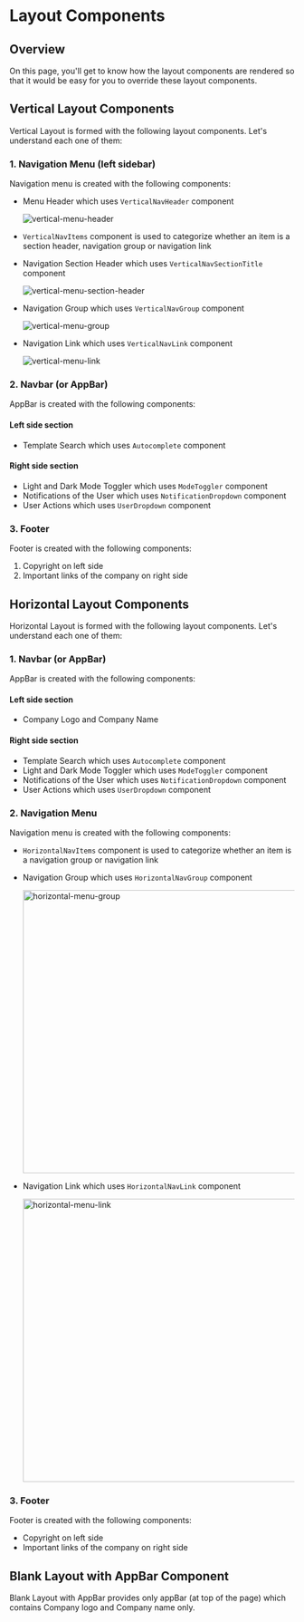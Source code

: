 # Layout Components

## Overview

On this page, you'll get to know how the layout components are rendered so that it would be easy for you to override these layout components.

## Vertical Layout Components

Vertical Layout is formed with the following layout components. Let's understand each one of them:

### 1. Navigation Menu (left sidebar)

Navigation menu is created with the following components:

- Menu Header which uses `VerticalNavHeader` component

  ![vertical-menu-header](/images/layouts/vertical-menu-header.png)

- `VerticalNavItems` component is used to categorize whether an item is a section header, navigation group or navigation link
- Navigation Section Header which uses `VerticalNavSectionTitle` component

  ![vertical-menu-section-header](/images/layouts/vertical-menu-section-header.png)

- Navigation Group which uses `VerticalNavGroup` component

  ![vertical-menu-group](/images/layouts/vertical-menu-group.png)

- Navigation Link which uses `VerticalNavLink` component

  ![vertical-menu-link](/images/layouts/vertical-menu-link.png)

### 2. Navbar (or AppBar)

AppBar is created with the following components:

#### Left side section

- Template Search which uses `Autocomplete` component

#### Right side section

- Light and Dark Mode Toggler which uses `ModeToggler` component
- Notifications of the User which uses `NotificationDropdown` component
- User Actions which uses `UserDropdown` component

### 3. Footer

Footer is created with the following components:

1. Copyright on left side
2. Important links of the company on right side

## Horizontal Layout Components

Horizontal Layout is formed with the following layout components. Let's understand each one of them:

### 1. Navbar (or AppBar)

AppBar is created with the following components:

#### Left side section

- Company Logo and Company Name

#### Right side section

- Template Search which uses `Autocomplete` component
- Light and Dark Mode Toggler which uses `ModeToggler` component
- Notifications of the User which uses `NotificationDropdown` component
- User Actions which uses `UserDropdown` component

### 2. Navigation Menu

Navigation menu is created with the following components:

- `HorizontalNavItems` component is used to categorize whether an item is a navigation group or navigation link
- Navigation Group which uses `HorizontalNavGroup` component

  <img width='500' alt='horizontal-menu-group' src='/images/layouts/horizontal-menu-group.png'>

- Navigation Link which uses `HorizontalNavLink` component

  <img width='500' alt='horizontal-menu-link' src='/images/layouts/horizontal-menu-link.png'>

### 3. Footer

Footer is created with the following components:

- Copyright on left side
- Important links of the company on right side

## Blank Layout with AppBar Component

Blank Layout with AppBar provides only appBar (at top of the page) which contains Company logo and Company name only.
